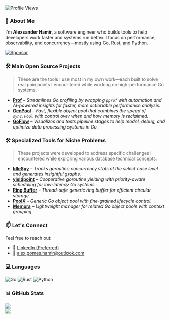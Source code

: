 ![Profile Views](https://komarev.com/ghpvc/?username=AlexsanderHamir&color=blue)
### 👋 About Me

I'm **Alexsander Hamir**, a software engineer who builds tools to help developers work faster and systems run better. I focus on performance, observability, and concurrency—mostly using Go, Rust, and Python.

[![Sponsor](https://img.shields.io/badge/Sponsor-💖-ff69b4?style=for-the-badge)](https://github.com/sponsors/AlexsanderHamir)

### 🛠️ Main Open Source Projects

> These are the tools I use most in my own work—each built to solve real pain points I encountered while working on high-performance Go systems.


- **[Prof](https://github.com/AlexsanderHamir/prof)** – *Streamlines Go profiling by wrapping `pprof` with automation and AI-powered insights for faster, more actionable performance analysis.*
- **[GenPool](https://github.com/AlexsanderHamir/GenPool)** – *Fast, flexible object pool that combines the speed of `sync.Pool` with control over when and how memory is reclaimed.*
- **[GoFlow](https://github.com/AlexsanderHamir/GoFlow)** – *Visualizes and tests pipeline stages to help model, debug, and optimize data processing systems in Go.*

### 🛠️ Specialized Tools for Niche Problems
> These projects were developed to address specific challenges I encountered while exploring various database technical concepts.
* **[IdleSpy](https://github.com/AlexsanderHamir/IdleSpy)** – *Tracks goroutine concurrency stats at the select case level and generates insightful graphs.*
* **[yieldpoint](https://github.com/AlexsanderHamir/yieldpoint)** – *Cooperative goroutine yielding with priority-aware scheduling for low-latency Go systems.*
* **[Ring Buffer](https://github.com/AlexsanderHamir/ring_buffer)** – *Thread-safe generic ring buffer for efficient circular storage.*
* **[PoolX](https://github.com/AlexsanderHamir/PoolX)** – *Generic Go object pool with fine-grained lifecycle control.*
* **[Memora](https://github.com/AlexsanderHamir/Memora)** – *Lightweight manager for related Go object pools with context grouping.*

### 📫 Let's Connect

Feel free to reach out:

* 💼 [LinkedIn (Preferred)](https://www.linkedin.com/in/alexsander-baptista/)
* 📧 [alex.gomes.hamir@outlook.com](mailto:alex.gomes.hamir@outlook.com)

### 💻 Languages


![Go](https://img.shields.io/badge/go-%2300ADD8.svg?style=for-the-badge&logo=go&logoColor=white)
![Rust](https://img.shields.io/badge/rust-%23000000.svg?style=for-the-badge&logo=rust&logoColor=white)
![Python](https://img.shields.io/badge/python-3776AB?style=for-the-badge&logo=python&logoColor=white)


### 📊 GitHub Stats

![](https://github-readme-stats.vercel.app/api?username=AlexsanderHamir\&theme=radical\&hide_border=false\&include_all_commits=true\&count_private=true)<br/>
![](https://github-profile-trophy.vercel.app/?username=AlexsanderHamir\&theme=radical\&no-frame=false\&no-bg=true\&margin-w=4)
